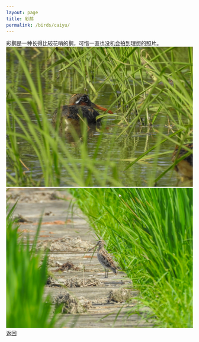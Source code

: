 ```yaml
---
layout: page
title: 彩鹬
permalink: /birds/caiyu/
---
```

彩鹬是一种长得比较花哨的鹬，可惜一直也没机会拍到理想的照片。
![](../picture/彩鹬/DSCN9392.jpg)
![](../picture/彩鹬/DSCN9685.jpg)
[返回](../../)
